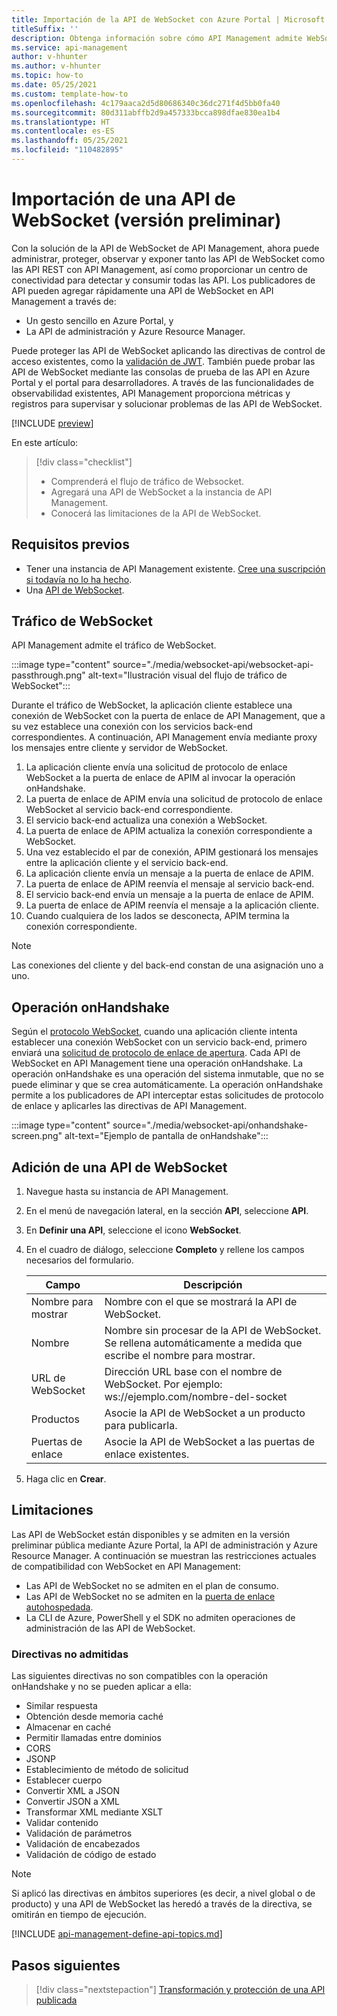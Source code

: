 ```yaml
---
title: Importación de la API de WebSocket con Azure Portal | Microsoft Docs
titleSuffix: ''
description: Obtenga información sobre cómo API Management admite WebSocket, agregue una API de WebSocket y conozca las limitaciones de WebSocket.
ms.service: api-management
author: v-hhunter
ms.author: v-hhunter
ms.topic: how-to
ms.date: 05/25/2021
ms.custom: template-how-to
ms.openlocfilehash: 4c179aaca2d5d80686340c36dc271f4d5bb0fa40
ms.sourcegitcommit: 80d311abffb2d9a457333bcca898dfae830ea1b4
ms.translationtype: HT
ms.contentlocale: es-ES
ms.lasthandoff: 05/25/2021
ms.locfileid: "110482895"
---
```

# <a name="import-a-websocket-api-preview"></a>Importación de una API de WebSocket (versión preliminar)

Con la solución de la API de WebSocket de API Management, ahora puede administrar, proteger, observar y exponer tanto las API de WebSocket como las API REST con API Management, así como proporcionar un centro de conectividad para detectar y consumir todas las API. Los publicadores de API pueden agregar rápidamente una API de WebSocket en API Management a través de:
* Un gesto sencillo en Azure Portal, y 
* La API de administración y Azure Resource Manager. 

Puede proteger las API de WebSocket aplicando las directivas de control de acceso existentes, como la [validación de JWT](./api-management-access-restriction-policies.md#ValidateJWT). También puede probar las API de WebSocket mediante las consolas de prueba de las API en Azure Portal y el portal para desarrolladores. A través de las funcionalidades de observabilidad existentes, API Management proporciona métricas y registros para supervisar y solucionar problemas de las API de WebSocket. 

[!INCLUDE [preview](./includes/preview/preview-callout-websocket-api.md)]

En este artículo:
> [!div class="checklist"]
> * Comprenderá el flujo de tráfico de Websocket.
> * Agregará una API de WebSocket a la instancia de API Management.
> * Conocerá las limitaciones de la API de WebSocket.

## <a name="prerequisites"></a>Requisitos previos

- Tener una instancia de API Management existente. [Cree una suscripción si todavía no lo ha hecho](get-started-create-service-instance.md).
- Una [API de WebSocket](https://www.websocket.org/echo.html).

## <a name="websocket-passthrough"></a>Tráfico de WebSocket

API Management admite el tráfico de WebSocket. 

:::image type="content" source="./media/websocket-api/websocket-api-passthrough.png" alt-text="Ilustración visual del flujo de tráfico de WebSocket":::

Durante el tráfico de WebSocket, la aplicación cliente establece una conexión de WebSocket con la puerta de enlace de API Management, que a su vez establece una conexión con los servicios back-end correspondientes. A continuación, API Management envía mediante proxy los mensajes entre cliente y servidor de WebSocket.

1. La aplicación cliente envía una solicitud de protocolo de enlace WebSocket a la puerta de enlace de APIM al invocar la operación onHandshake.
1. La puerta de enlace de APIM envía una solicitud de protocolo de enlace WebSocket al servicio back-end correspondiente.
1. El servicio back-end actualiza una conexión a WebSocket.
1. La puerta de enlace de APIM actualiza la conexión correspondiente a WebSocket.
1. Una vez establecido el par de conexión, APIM gestionará los mensajes entre la aplicación cliente y el servicio back-end.
1. La aplicación cliente envía un mensaje a la puerta de enlace de APIM.
1. La puerta de enlace de APIM reenvía el mensaje al servicio back-end.
1. El servicio back-end envía un mensaje a la puerta de enlace de APIM.
1. La puerta de enlace de APIM reenvía el mensaje a la aplicación cliente.
1. Cuando cualquiera de los lados se desconecta, APIM termina la conexión correspondiente.

> [!NOTE]
> Las conexiones del cliente y del back-end constan de una asignación uno a uno. 

## <a name="onhandshake-operation"></a>Operación onHandshake

Según el [protocolo WebSocket](https://tools.ietf.org/html/rfc6455), cuando una aplicación cliente intenta establecer una conexión WebSocket con un servicio back-end, primero enviará una [solicitud de protocolo de enlace de apertura](https://tools.ietf.org/html/rfc6455#page-6). Cada API de WebSocket en API Management tiene una operación onHandshake. La operación onHandshake es una operación del sistema inmutable, que no se puede eliminar y que se crea automáticamente. La operación onHandshake permite a los publicadores de API interceptar estas solicitudes de protocolo de enlace y aplicarles las directivas de API Management.

:::image type="content" source="./media/websocket-api/onhandshake-screen.png" alt-text="Ejemplo de pantalla de onHandshake":::

## <a name="add-a-websocket-api"></a>Adición de una API de WebSocket

1. Navegue hasta su instancia de API Management.
1. En el menú de navegación lateral, en la sección **API**, seleccione **API**.
1. En **Definir una API**, seleccione el icono **WebSocket**.
1. En el cuadro de diálogo, seleccione **Completo** y rellene los campos necesarios del formulario.

    | Campo | Descripción |
    |----------------|-------|
    | Nombre para mostrar | Nombre con el que se mostrará la API de WebSocket. |
    | Nombre | Nombre sin procesar de la API de WebSocket. Se rellena automáticamente a medida que escribe el nombre para mostrar. |
    | URL de WebSocket | Dirección URL base con el nombre de WebSocket. Por ejemplo: ws://ejemplo.com/nombre-del-socket |
    | Productos | Asocie la API de WebSocket a un producto para publicarla. |
    | Puertas de enlace | Asocie la API de WebSocket a las puertas de enlace existentes. |
 
1. Haga clic en **Crear**.

## <a name="limitations"></a>Limitaciones

Las API de WebSocket están disponibles y se admiten en la versión preliminar pública mediante Azure Portal, la API de administración y Azure Resource Manager. A continuación se muestran las restricciones actuales de compatibilidad con WebSocket en API Management:

* Las API de WebSocket no se admiten en el plan de consumo.
* Las API de WebSocket no se admiten en la [puerta de enlace autohospedada](./how-to-deploy-self-hosted-gateway-azure-arc.md).
* La CLI de Azure, PowerShell y el SDK no admiten operaciones de administración de las API de WebSocket.

### <a name="unsupported-policies"></a>Directivas no admitidas

Las siguientes directivas no son compatibles con la operación onHandshake y no se pueden aplicar a ella:
*  Similar respuesta
* Obtención desde memoria caché
* Almacenar en caché
* Permitir llamadas entre dominios
* CORS
* JSONP
*  Establecimiento de método de solicitud
* Establecer cuerpo
* Convertir XML a JSON
* Convertir JSON a XML
* Transformar XML mediante XSLT
* Validar contenido
* Validación de parámetros
* Validación de encabezados
* Validación de código de estado

> [!NOTE]
> Si aplicó las directivas en ámbitos superiores (es decir, a nivel global o de producto) y una API de WebSocket las heredó a través de la directiva, se omitirán en tiempo de ejecución.

[!INCLUDE [api-management-define-api-topics.md](../../includes/api-management-define-api-topics.md)]

## <a name="next-steps"></a>Pasos siguientes
> [!div class="nextstepaction"]
> [Transformación y protección de una API publicada](transform-api.md)